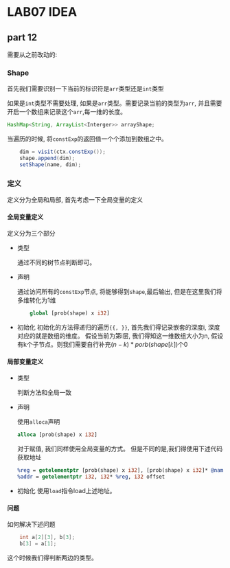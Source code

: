 # LAB07 IDEA

## part 12

需要从之前改动的:

### Shape

首先我们需要识别一下当前的标识符是`arr`类型还是`int`类型

如果是`int`类型不需要处理, 如果是`arr`类型。需要记录当前的类型为`arr`, 并且需要开启一个数组来记录这个`arr`,每一维的长度。


```java
HashMap<String, ArrayList<Interger>> arrayShape;
```

当遍历的时候, 将`constExp`的返回值一个个添加到数组之中。

```java
    dim = visit(ctx.constExp());
    shape.append(dim);
    setShape(name, dim);
```

### 定义

定义分为全局和局部, 首先考虑一下全局变量的定义

#### 全局变量定义

定义分为三个部分

- 类型

    通过不同的树节点判断即可。

- 声明

    通过访问所有的`constExp`节点, 将能够得到`shape`,最后输出, 但是在这里我们将多维转化为1维
    ```llvm
        global [prob(shape) x i32]
    ```

- 初始化
    初始化的方法得递归的遍历`{{, }}`, 首先我们得记录嵌套的深度i, 深度对应的就是数组的维度。
    假设当前为第i层, 我们得知这一维数组大小为n, 假设有k个子节点。则我们需要自行补充$(n-k)*porb(shape[i:])$个0

#### 局部变量定义

- 类型
    
    判断方法和全局一致

- 声明

    使用`alloca`声明
    ```llvm
    alloca [prob(shape) x i32]
    ```

    对于赋值, 我们同样使用全局变量的方式。 但是不同的是,我们得使用下述代码获取地址
    ```llvm
    %reg = getelementptr [prob(shape) x i32], [prob(shape) x i32]* @name, i32 0, i32 0
    %addr = getelementptr i32, i32* %reg, i32 offset
    ```

- 初始化
    使用`load`指令load上述地址。

#### 问题

如何解决下述问题
```c
    int a[2][3], b[3];
    b[3] = a[1];
```

这个时候我们得判断两边的类型。